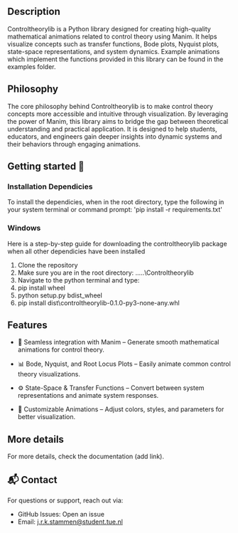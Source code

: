 ## Description
Controltheorylib is a Python library designed for creating high-quality mathematical animations related to control theory using Manim. It helps visualize concepts such as transfer functions, Bode plots, Nyquist plots, state-space representations, and system dynamics. Example animations which implement the functions provided in this library can be found in the examples folder. 

## Philosophy
The core philosophy behind Controltheorylib is to make control theory concepts more accessible and intuitive through visualization. By leveraging the power of Manim, this library aims to bridge the gap between theoretical understanding and practical application. It is designed to help students, educators, and engineers gain deeper insights into dynamic systems and their behaviors through engaging animations.

## Getting started 🚀
### Installation Dependicies
To install the dependicies, when in the root directory, type the following in your system terminal or command prompt:
'pip install -r requirements.txt'

### Windows
Here is a step-by-step guide for downloading the controltheorylib package when all other dependicies have been installed
1. Clone the repository
2. Make sure you are in the root directory: .....\Controltheorylib
3. Navigate to the python terminal and type:
4. pip install wheel
5. python setup.py bdist_wheel
6. pip install dist\controltheorylib-0.1.0-py3-none-any.whl

 ## Features

+ 🎥 Seamless integration with Manim – Generate smooth mathematical animations for control theory.

+ 📊 Bode, Nyquist, and Root Locus Plots – Easily animate common control theory visualizations.

+ ⚙️ State-Space & Transfer Functions – Convert between system representations and animate system responses.

+ 🔧 Customizable Animations – Adjust colors, styles, and parameters for better visualization.


## More details
For more details, check the documentation (add link).


## 📬 Contact
For questions or support, reach out via:
+ GitHub Issues: Open an issue
+ Email: j.r.k.stammen@student.tue.nl

